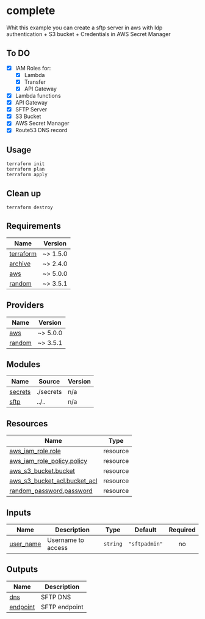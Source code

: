 # complete

<!-- BEGINNING OF PRE-COMMIT-TERRAFORM DOCS HOOK -->
Whit this example you can create a sftp server in aws with Idp authentication + S3 bucket + Credentials in AWS Secret Manager
## To DO
- [X] IAM Roles for:
  - [X] Lambda
  - [X] Transfer
  - [X] API Gateway
- [X] Lambda functions
- [X] API Gateway
- [X] SFTP Server
- [X] S3 Bucket
- [X] AWS Secret Manager
- [X] Route53 DNS record

## Usage
```shell
terraform init
terraform plan
terraform apply
```
## Clean up
```shell
terraform destroy
```

## Requirements

| Name | Version |
|------|---------|
| <a name="requirement_terraform"></a> [terraform](#requirement\_terraform) | ~> 1.5.0 |
| <a name="requirement_archive"></a> [archive](#requirement\_archive) | ~> 2.4.0 |
| <a name="requirement_aws"></a> [aws](#requirement\_aws) | ~> 5.0.0 |
| <a name="requirement_random"></a> [random](#requirement\_random) | ~> 3.5.1 |

## Providers

| Name | Version |
|------|---------|
| <a name="provider_aws"></a> [aws](#provider\_aws) | ~> 5.0.0 |
| <a name="provider_random"></a> [random](#provider\_random) | ~> 3.5.1 |

## Modules

| Name | Source | Version |
|------|--------|---------|
| <a name="module_secrets"></a> [secrets](#module\_secrets) | ./secrets | n/a |
| <a name="module_sftp"></a> [sftp](#module\_sftp) | ../.. | n/a |

## Resources

| Name | Type |
|------|------|
| [aws_iam_role.role](https://registry.terraform.io/providers/hashicorp/aws/latest/docs/resources/iam_role) | resource |
| [aws_iam_role_policy.policy](https://registry.terraform.io/providers/hashicorp/aws/latest/docs/resources/iam_role_policy) | resource |
| [aws_s3_bucket.bucket](https://registry.terraform.io/providers/hashicorp/aws/latest/docs/resources/s3_bucket) | resource |
| [aws_s3_bucket_acl.bucket_acl](https://registry.terraform.io/providers/hashicorp/aws/latest/docs/resources/s3_bucket_acl) | resource |
| [random_password.password](https://registry.terraform.io/providers/hashicorp/random/latest/docs/resources/password) | resource |

## Inputs

| Name | Description | Type | Default | Required |
|------|-------------|------|---------|:--------:|
| <a name="input_user_name"></a> [user\_name](#input\_user\_name) | Username to access | `string` | `"sftpadmin"` | no |

## Outputs

| Name | Description |
|------|-------------|
| <a name="output_dns"></a> [dns](#output\_dns) | SFTP DNS |
| <a name="output_endpoint"></a> [endpoint](#output\_endpoint) | SFTP endpoint |
<!-- END OF PRE-COMMIT-TERRAFORM DOCS HOOK -->
